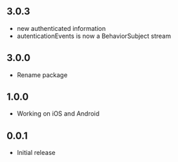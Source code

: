 ## 3.0.3

* new authenticated information
* autenticationEvents is now a BehaviorSubject stream

## 3.0.0

* Rename package

## 1.0.0

* Working on iOS and Android

## 0.0.1

* Initial release
